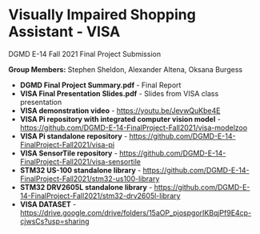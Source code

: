 # Visually Impaired Shopping Assistant - VISA

DGMD E-14 Fall 2021 Final Project Submission

**Group Members:** Stephen Sheldon, Alexander Altena, Oksana Burgess

- **DGMD Final Project Summary.pdf** - Final Report
- **VISA Final Presentation Slides.pdf** - Slides from VISA class presentation
- **VISA demonstration video** - https://youtu.be/JevwQuKbe4E
- **VISA Pi repository with integrated computer vision model** - https://github.com/DGMD-E-14-FinalProject-Fall2021/visa-modelzoo
- **VISA Pi standalone repository** - https://github.com/DGMD-E-14-FinalProject-Fall2021/visa-pi
- **VISA SensorTile repository** - https://github.com/DGMD-E-14-FinalProject-Fall2021/visa-sensortile
- **STM32 US-100 standalone library** - https://github.com/DGMD-E-14-FinalProject-Fall2021/stm32-us100-library
- **STM32 DRV2605L standalone library** - https://github.com/DGMD-E-14-FinalProject-Fall2021/stm32-drv2605l-library
- **VISA DATASET** - https://drive.google.com/drive/folders/15aOP_pjospgorIKBqjPf9E4cp-cjwsCs?usp=sharing
